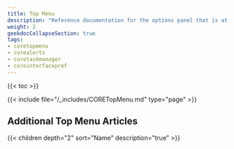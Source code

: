 ```yaml
---
title: Top Menu
description: "Reference documentation for the options panel that is at the top of the TrueNAS UI."
weight: 2
geekdocCollapseSection: true
tags:
- coretopmenu
- corealerts
- coretaskmanager
- coreinterfacepref
---
```


{{< toc >}}

{{< include file="/_includes/CORETopMenu.md" type="page" >}}

## Additional Top Menu Articles

{{< children depth="2" sort="Name" description="true" >}}
